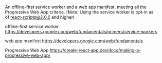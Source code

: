 An offline-first service worker and a web app manifest, meeting all the Progressive Web App criteria. (Note: Using the service worker is opt-in as of react-scripts@2.0.0 and higher)

offline-first service worker
https://developers.google.com/web/fundamentals/primers/service-workers

web app manifest
https://developers.google.com/web/fundamentals

Progressive Web App
https://create-react-app.dev/docs/making-a-progressive-web-app/
